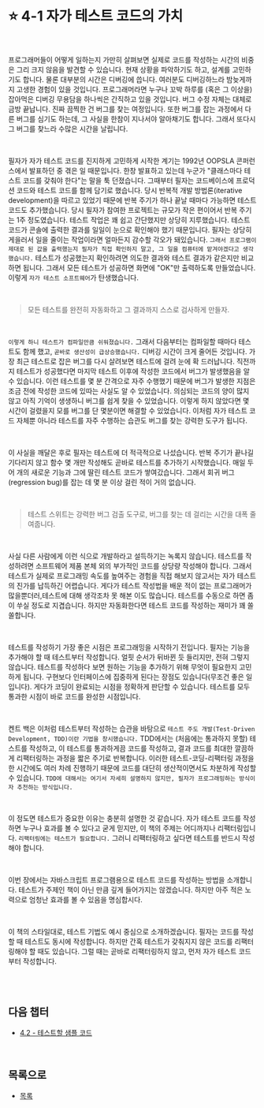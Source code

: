 # :star: 4-1 자가 테스트 코드의 가치

<br>

프로그래머들이 어떻게 일하는지 가만히 살펴보면 실제로 코드를 작성하는 시간의 비중은 그리 크지 않음을 발견할 수 있습니다. 현재 상황을 파악하기도 하고, 설계를 고민하기도 합니다. 물론 대부분의 시간은 디버깅에 씁니다. 여러분도 디버깅하느라 밤늦게까지 고생한 경험이 있을 것입니다. 프로그래머라면 누구나 꼬박 하루를 (혹은 그 이상을) 잡아먹은 디버깅 무용담을 하나씩은 간직하고 있을 것입니다. 버그 수정 자체는 대체로 금방 끝납니다. 진짜 끔찍한 건 버그를 찾는 여정입니다. 또한 버그를 잡는 과정에서 다른 버그를 심기도 하는데, 그 사실을 한참이 지나서야 알아채기도 합니다. 그래서 또다시 그 버그를 찾느라 수많은 시간을 날립니다.

<br>

필자가 자가 테스트 코드를 진지하게 고민하게 시작한 계기는 1992년 OOPSLA 콘퍼런스에서 발표하던 중 겪은 일 때문입니다. 한창 발표하고 있는데 누군가 "클래스마다 테스트 코드를 갖춰야 한다"는 말을 툭 던졌습니다. 그때부터 필자는 코드베이스에 프로덕션 코드와 테스트 코드를 함께 담기로 했습니다. 당시 반복적 개발 방법론(iterative development)을 따르고 있었기 때문에 반복 주기가 하나 끝날 때마다 가능하면 테스트 코드도 추가했습니다. 당시 필자가 참여한 프로젝트는 규모가 작은 편이어서 반복 주기는 1주 정도였습니다. 테스트 작업은 꽤 쉽고 간단했지만 상당히 지루했습니다. 테스트 코드가 콘솔에 출력한 결과를 일일이 눈으로 확인해야 했기 때문입니다. 필자는 상당히 게을러서 일을 줄이는 작업이라면 얼마든지 감수할 각오가 돼있습니다. `그래서 프로그램이 제대로 된 값을 출력했는지 필자가 직접 확인하지 말고, 그 일을 컴퓨터에 맡겨야겠다고 생각했습니다.` 테스트가 성공했는지 확인하려면 의도한 결과와 테스트 결과가 같은지만 비교하면 됩니다. 그래서 모든 테스트가 성공하면 화면에 "OK"만 출력하도록 만들었습니다. 이렇게 `자가 테스트 소프트웨어`가 탄생했습니다.

<br>

> 모든 테스트를 완전히 자동화하고 그 결과까지 스스로 검사하게 만들자.

<br>

`이렇게 하니 테스트가 컴파일만큼 쉬워졌습니다.` 그래서 다음부터는 컴파일할 때마다 테스트도 함께 했고, `곧바로 생산성이 급상승했습니다.` 디버깅 시간이 크게 줄어든 것입니다. 가장 최근 테스트로 잡은 버그를 다시 살려보면 테스트에 걸려 눈에 확 드러납니다. 직전까지 테스트가 성공했다면 마지막 테스트 이후에 작성한 코드에서 버그가 발생했음을 알 수 있습니다. 이런 테스트를 몇 분 간격으로 자주 수행했기 때문에 버그가 발생한 지점은 조금 전에 작성한 코드에 있따는 사실도 알 수 있었습니다. 의심되는 코드의 양이 많지 않고 아직 기억이 생생하니 버그를 쉽게 찾을 수 있었습니다. 이렇게 하지 않았다면 몇 시간이 걸렸을지 모를 버그를 단 몇분이면 해결할 수 있었습니다. 이처럼 자가 테스트 코드 자체뿐 아니라 테스트를 자주 수행하는 습관도 버그를 찾는 강력한 도구가 됩니다.

<br>

이 사실을 깨달은 후로 필자는 테스트에 더 적극적으로 나섰습니다. 반복 주기가 끝나길 기다리지 않고 함수 몇 개만 작성해도 곧바로 테스트를 추가하기 시작했습니다. 매일 두어 개의 새로운 기능과 그에 딸린 테스트 코드가 쌓여갔습니다. 그래서 회귀 버그(regression bug)를 잡는 데 몇 분 이상 걸린 적이 거의 없습니다.

<br>

> 테스트 스위트는 강력한 버그 검출 도구로, 버그를 찾는 데 걸리는 시간을 대폭 줄여줍니다.

<br>

사실 다른 사람에게 이런 식으로 개발하라고 설득하기는 녹록지 않습니다. 테스트를 작성하려면 소프트웨어 제품 본체 외의 부가적인 코드를 상당량 작성해야 합니다. 그래서 테스트가 실제로 프로그래밍 속도를 높여주는 경험을 직접 해보지 않고서는 자가 테스트의 진가를 납득하긴 어렵습니다. 게다가 테스트 작성법을 배운 적이 없는 프로그래머가 많을뿐더러,테스트에 대해 생각조차 못 해본 이도 많습니다. 테스트를 수동으로 하면 좀이 쑤실 정도로 지겹습니다. 하지만 자동화한다면 테스트 코드를 작성하는 재미가 꽤 쏠쏠합니다.

<br>

테스트를 작성하기 가장 좋은 시점은 프로그래밍을 시작하기 전입니다. 필자는 기능을 추가해야 할 때 테스트부터 작성합니다. 얼핏 순서가 뒤바뀐 듯 들리지만, 전혀 그렇지 않습니다. 테스트를 작성하다 보면 원하는 기능을 추가하기 위해 무엇이 필요한지 고민하게 됩니다. 구현보다 인터페이스에 집중하게 된다는 장점도 있습니다(무조건 좋은 일입니다). 게다가 코딩이 완료되는 시점을 정확하게 판단할 수 있습니다. 테스트를 모두 통과한 시점이 바로 코드를 완성한 시점입니다.

<br>

켄트 백은 이처럼 테스트부터 작성하는 습관을 바탕으로 `테스트 주도 개발(Test-Driven Development, TDD)이란 기법을 창시했습니다.` TDD에서는 (처음에는 통과하지 못할) 테스트를 작성하고, 이 테스트를 통과하게끔 코드를 작성하고, 결과 코드를 최대한 깔끔하게 리팩터링하는 과정을 짧은 주기로 반복합니다. 이러한 테스트-코딩-리팩터링 과정을 한 시간에도 여러 차례 진행하기 때문에 코드를 대단히 생산적이면서도 차분하게 작성할 수 있습니다. `TDD에 대해서는 여기서 자세히 설명하지 않지만, 필자가 프로그래밍하는 방식이자 추천하는 방식입니다.`

<br>

이 정도면 테스트가 중요한 이유는 충분히 설명한 것 같습니다. 자가 테스트 코드를 작성하면 누구나 효과를 볼 수 있다고 굳게 믿지만, 이 책의 주제는 어디까지나 리팩터링입니다. `리팩터링에는 테스트가 필요합니다.` 그러니 리팩터링하고 싶다면 테스트를 반드시 작성해야 합니다.

<br>

이번 장에서는 자바스크립트 프로그램용으로 테스트 코드를 작성하는 방법을 소개합니다. 테스트가 주제인 책이 아닌 만큼 깊게 들어가지는 않겠습니다. 하지만 아주 적은 노력으로 엄청난 효과를 볼 수 있음을 명심합시다.

<br>

이 책의 스타일대로, 테스트 기법도 예시 중심으로 소개하겠습니다. 필자는 코드를 작성할 때 테스트도 동시에 작성합니다. 하지만 간혹 테스트가 갖춰지지 않은 코드를 리팩터링해야 할 때도 있습니다. 그럴 때는 곧바로 리팩터링하지 않고, 먼저 자가 테스트 코드부터 작성합니다.

<br>

<br>

## 다음 챕터

- [4.2 - 테스트할 샘플 코드](https://github.com/Esoolgnah/Summary_of_Refactoring_2nd_Edition/blob/main/Notes/04_테스트_구축하기/04_02_테스트할_샘플_코드.md)

<br>

## 목록으로

- [목록](https://github.com/Esoolgnah/Summary_of_Refactoring_2nd_Edition/blob/main/Notes/04_테스트_구축하기/04_00_테스트_구축하기.md)
